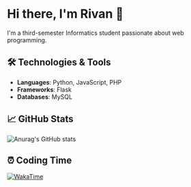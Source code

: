 # Hi there, I'm Rivan 👋

I'm a third-semester Informatics student passionate about web programming.

## 🛠️ Technologies & Tools
- **Languages**: Python, JavaScript, PHP
- **Frameworks**: Flask
- **Databases**: MySQL

## 📈 GitHub Stats
![Anurag's GitHub stats](https://github-readme-stats.vercel.app/api?username=rivanghibran&show_icons=true&theme=radical)

## ⏰ Coding Time
[![WakaTime](https://wakatime.com/badge/user/@rivanghibran.svg)](https://wakatime.com/@rivanghibran)
